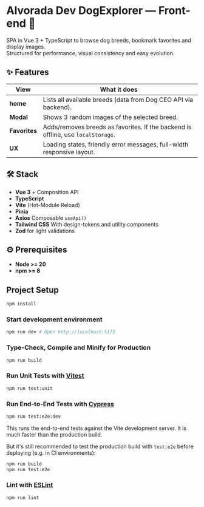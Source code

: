 # Alvorada Dev DogExplorer — Front-end 🐶

SPA in Vue 3 + TypeScript to browse dog breeds, bookmark favorites and display images.  
Structured for performance, visual consistency and easy evolution.


## ✨ Features

| View            | What it does                                                                |
|-----------------|---------------------------------------------------------------------------|
| **home**        | Lists all available breeds (data from Dog CEO API via backend).           |
| **Modal**       | Shows 3 random images of the selected breed.                              |
| **Favorites**   | Adds/removes breeds as favorites. If the backend is offline, use `localStorage`. |
| **UX**          | Loading states, friendly error messages, full-width responsive layout. |

## 🛠️ Stack

- **Vue 3** + Composition API  
- **TypeScript**  
- **Vite** (Hot-Module Reload)  
- **Pinia** 
- **Axios** Composable `useApi()`  
- **Tailwind CSS** With design-tokens and utility components
- **Zod** for light validations

## ⚙️ Prerequisites

- **Node >= 20**
- **npm >= 8**  

## Project Setup

```sh
npm install
```

### Start development environment

```sh
npm run dev # Open http://localhost:5173
```

### Type-Check, Compile and Minify for Production

```sh
npm run build
```

### Run Unit Tests with [Vitest](https://vitest.dev/)

```sh
npm run test:unit
```

### Run End-to-End Tests with [Cypress](https://www.cypress.io/)

```sh
npm run test:e2e:dev
```

This runs the end-to-end tests against the Vite development server.
It is much faster than the production build.

But it's still recommended to test the production build with `test:e2e` before deploying (e.g. in CI environments):

```sh
npm run build
npm run test:e2e
```

### Lint with [ESLint](https://eslint.org/)

```sh
npm run lint
```
